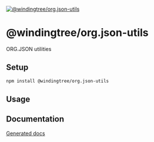 [![@windingtree/org.json-utils](https://img.shields.io/npm/v/@windingtree/org.json-utils.svg)](https://www.npmjs.com/package/@windingtree/org.json-utils)
# @windingtree/org.json-utils
ORG.JSON utilities

## Setup

```bash
npm install @windingtree/org.json-utils
```

## Usage



## Documentation

[Generated docs](docs#readme)
